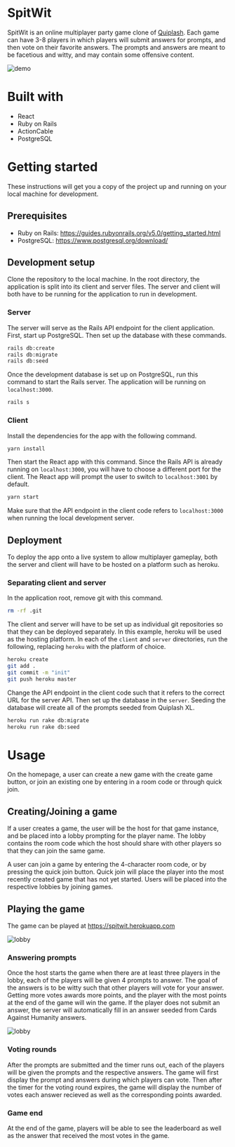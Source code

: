 # SpitWit

SpitWit is an online multiplayer party game clone of [Quiplash](https://jackboxgames.com/project/quiplash/). Each game can have 3-8 players in which players will submit answers for prompts, and then vote on their favorite answers. The prompts and answers are meant to be facetious and witty, and may contain some offensive content.

![demo](https://giant.gfycat.com/SickAgileFrilledlizard.gif)

# Built with

- React
- Ruby on Rails
- ActionCable
- PostgreSQL

# Getting started

These instructions will get you a copy of the project up and running on your local machine for development.

## Prerequisites

- Ruby on Rails: https://guides.rubyonrails.org/v5.0/getting_started.html
- PostgreSQL: https://www.postgresql.org/download/

## Development setup

Clone the repository to the local machine. In the root directory, the application is split into its client and server files. The server and client will both have to be running for the application to run in development.

### Server

The server will serve as the Rails API endpoint for the client application.
First, start up PostgreSQL. Then set up the database with these commands.

```sh
rails db:create
rails db:migrate
rails db:seed
```

Once the development database is set up on PostgreSQL, run this command to start the Rails server. The application will be running on `localhost:3000`.

```sh
rails s
```

### Client

Install the dependencies for the app with the following command.

```sh
yarn install
```

Then start the React app with this command. Since the Rails API is already running on `localhost:3000`, you will have to choose a different port for the client. The React app will prompt the user to switch to `localhost:3001` by default.

```sh
yarn start
```

Make sure that the API endpoint in the client code refers to `localhost:3000` when running the local development server.

## Deployment

To deploy the app onto a live system to allow multiplayer gameplay, both the server and client will have to be hosted on a platform such as heroku.

### Separating client and server

In the application root, remove git with this command.

```sh
rm -rf .git
```

The client and server will have to be set up as individual git repositories so that they can be deployed separately. In this example, heroku will be used as the hosting platform. In each of the `client` and `server` directories, run the following, replacing `heroku` with the platform of choice.

```sh
heroku create
git add .
git commit -m "init"
git push heroku master
```

Change the API endpoint in the client code such that it refers to the correct URL for the server API. Then set up the database in the `server`. Seeding the database will create all of the prompts seeded from Quiplash XL.

```sh
heroku run rake db:migrate
heroku run rake db:seed
```

# Usage

On the homepage, a user can create a new game with the create game button, or join an existing one by entering in a room code or through quick join.

## Creating/Joining a game

If a user creates a game, the user will be the host for that game instance, and be placed into a lobby prompting for the player name. The lobby contains the room code which the host should share with other players so that they can join the same game.

A user can join a game by entering the 4-character room code, or by pressing the quick join button. Quick join will place the player into the most recently created game that has not yet started. Users will be placed into the respective lobbies by joining games.

## Playing the game
The game can be played at https://spitwit.herokuapp.com

![lobby](https://i.imgur.com/YCuBfgG.png)

### Answering prompts
Once the host starts the game when there are at least three players in the lobby, each of the players will be given 4 prompts to answer. The goal of the answers is to be witty such that other players will vote for your answer. Getting more votes awards more points, and the player with the most points at the end of the game will win the game. If the player does not submit an answer, the server will automatically fill in an answer seeded from Cards Against Humanity answers.

![lobby](https://i.imgur.com/neC7xQF.png)

### Voting rounds
After the prompts are submitted and the timer runs out, each of the players will be given the prompts and the respective answers. The game will first display the prompt and answers during which players can vote. Then after the timer for the voting round expires, the game will display the number of votes each answer recieved as well as the corresponding points awarded. 

### Game end
At the end of the game, players will be able to see the leaderboard as well as the answer that received the most votes in the game. 
